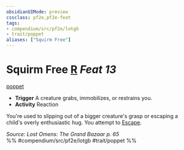 ```yaml
---
obsidianUIMode: preview
cssclass: pf2e,pf2e-feat
tags:
- compendium/src/pf2e/lotgb
- trait/poppet
aliases: ["Squirm Free"]
---
```

# Squirm Free  [R](/rules/core-rulebook/chapter-9-playing-the-game.md#Actions "Reaction") *Feat 13*  
[poppet](/rules/traits/poppet-lotgb.md)  

- **Trigger** A creature grabs, immobilizes, or restrains you.
- **Activity** Reaction

You're used to slipping out of a bigger creature's grasp or escaping a child's overly enthusiastic hug. You attempt to [Escape](/rules/actions/escape.md).

*Source: Lost Omens: The Grand Bazaar p. 65*  
%% #compendium/src/pf2e/lotgb #trait/poppet %%